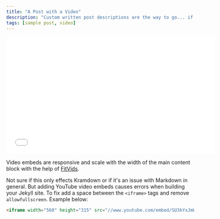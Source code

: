 ```yaml
---
title: "A Post with a Video"
description: "Custom written post descriptions are the way to go... if you're not lazy."
tags: [sample post, video]
---
```

<iframe width="560" height="315" src="//www.youtube.com/embed/SU3kYxJmWuQ" frameborder="0"> </iframe>

Video embeds are responsive and scale with the width of the main content block with the help of [FitVids](http://fitvidsjs.com/).

Not sure if this only effects Kramdown or if it's an issue with Markdown in general. But adding YouTube video embeds causes errors when building your Jekyll site. To fix add a space between the `<iframe>` tags and remove `allowfullscreen`. Example below:

```html
<iframe width="560" height="315" src="//www.youtube.com/embed/SU3kYxJmWuQ" frameborder="0"> </iframe>
```